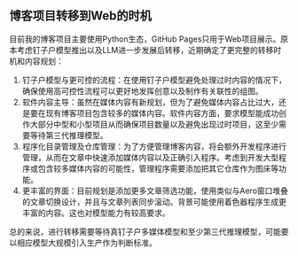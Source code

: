## 博客项目转移到Web的时机

目前我的博客项目主要使用Python生态，GitHub Pages只用于Web项目展示。原本考虑钉子户模型推出以及LLM进一步发展后转移，近期确定了更完整的转移时机和内容规划：
1. 钉子户模型与更可控的流程：在使用钉子户模型避免处理过时内容的情况下，确保使用高可控性流程可以更好地发挥创意以及制作有关联性的组图。
2. 软件内容主导：虽然在媒体内容有新规划，但为了避免媒体内容占比过大，还是要在现有博客项目包含较多的媒体内容。软件内容方面，要求模型能成功创作大部分中型和小型项目从而确保项目数量以及避免出现过时项目，这至少需要等待第三代推理模型。
3. 程序化目录管理及仓库管理：为了方便管理博客内容，将会额外开发程序进行管理，从而在文章中快速添加媒体内容以及正确引入程序。考虑到开发大型程序或包含较多媒体内容的可能性，管理程序需要添加把其它仓库作为图床等功能。
4. 更丰富的界面：目前规划是添加更多文章筛选功能，使用类似与Aero窗口堆叠的文章切换设计，并且与文章列表同步滚动。背景可能使用着色器程序生成更丰富的内容。这也对模型能力有较高要求。

总的来说，进行转移需要等待真钉子户多媒体模型和至少第三代推理模型，可能要以相应模型大规模引入生产作为判断标准。